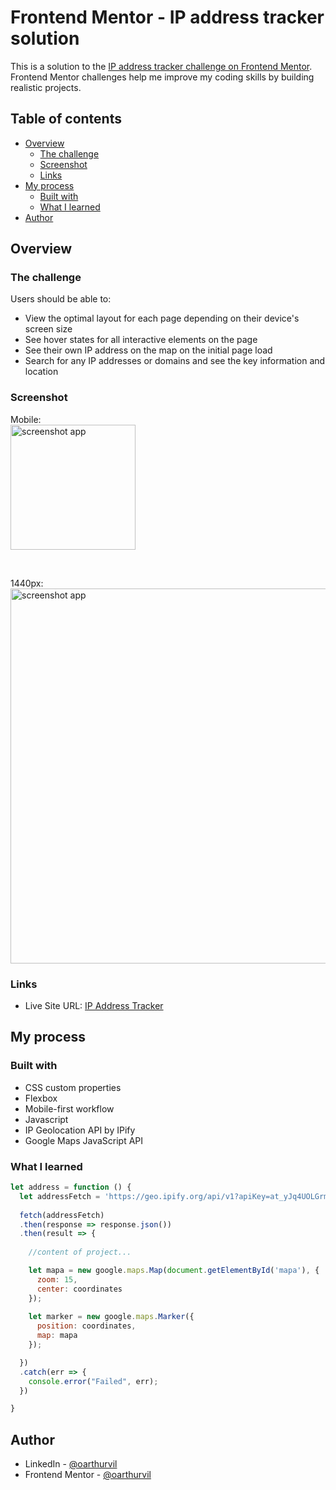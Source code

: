 # Frontend Mentor - IP address tracker solution

This is a solution to the [IP address tracker challenge on Frontend Mentor](https://www.frontendmentor.io/challenges/ip-address-tracker-I8-0yYAH0). 
Frontend Mentor challenges help me improve my coding skills by building realistic projects. 

## Table of contents

- [Overview](#overview)
  - [The challenge](#the-challenge)
  - [Screenshot](#screenshot)
  - [Links](#links)
- [My process](#my-process)
  - [Built with](#built-with)
  - [What I learned](#what-i-learned)
- [Author](#author)

## Overview

### The challenge

Users should be able to:

- View the optimal layout for each page depending on their device's screen size
- See hover states for all interactive elements on the page
- See their own IP address on the map on the initial page load
- Search for any IP addresses or domains and see the key information and location

### Screenshot

Mobile: <br/>
<img src="https://github.com/oarthurvil/IP-Address-Tracker-Challenge-03-Frontend-Mentor/blob/main/screenshot/mobile.png" alt="screenshot app" style="width:200px;"/>

<br/>

1440px: <br/>
<img src="https://github.com/oarthurvil/IP-Address-Tracker-Challenge-03-Frontend-Mentor/blob/main/screenshot/1440px.png" alt="screenshot app" style="width:600px;"/>

### Links

- Live Site URL: [IP Address Tracker](https://oarthurvil.github.io/IP-Address-Tracker-Challenge-04-Frontend-Mentor/)

## My process

### Built with

- CSS custom properties
- Flexbox
- Mobile-first workflow
- Javascript
-  IP Geolocation API by IPify
-  Google Maps JavaScript API

### What I learned


```js
let address = function () {
  let addressFetch = 'https://geo.ipify.org/api/v1?apiKey=at_yJq4UOLGrmSqTN3xxaM7iVeeZD4KG&domain=' + inputValue.value;
  
  fetch(addressFetch)
  .then(response => response.json())
  .then(result => {
  
    //content of project...

    let mapa = new google.maps.Map(document.getElementById('mapa'), {
      zoom: 15,
      center: coordinates 
    });
  
    let marker = new google.maps.Marker({
      position: coordinates,
      map: mapa
    });

  })
  .catch(err => {
    console.error("Failed", err);
  })

}
```

## Author

- LinkedIn - [@oarthurvil](www.linkedin.com/in/oarthurvil)
- Frontend Mentor - [@oarthurvil](https://www.frontendmentor.io/profile/oarthurvil)
